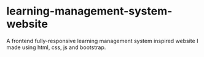 # learning-management-system-website
A frontend fully-responsive learning management system inspired website I made using html, css, js and bootstrap. 
